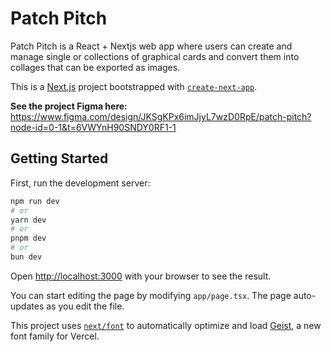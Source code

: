 # Patch Pitch
Patch Pitch is a React + Nextjs web app where users can create and manage single or collections of graphical cards and convert them into collages
that can be exported as images.

This is a [Next.js](https://nextjs.org) project bootstrapped with [`create-next-app`](https://nextjs.org/docs/app/api-reference/cli/create-next-app).

**See the project Figma here:** https://www.figma.com/design/JKSgKPx6imJjyL7wzD0RpE/patch-pitch?node-id=0-1&t=6VWYnH90SNDY0RF1-1

## Getting Started

First, run the development server:

```bash
npm run dev
# or
yarn dev
# or
pnpm dev
# or
bun dev
```

Open [http://localhost:3000](http://localhost:3000) with your browser to see the result.

You can start editing the page by modifying `app/page.tsx`. The page auto-updates as you edit the file.

This project uses [`next/font`](https://nextjs.org/docs/app/building-your-application/optimizing/fonts) to automatically optimize and load [Geist](https://vercel.com/font), a new font family for Vercel.